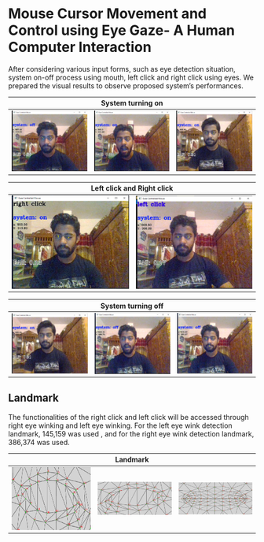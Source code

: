 # Mouse Cursor Movement and Control using Eye Gaze- A Human Computer Interaction
<p>After considering various input forms, such as eye detection situation, system on-off process using mouth, left click and right click using eyes. We prepared the visual results to observe proposed system’s performances.<p>
    
<table>
    <thead>
        <tr>
            <th colspan=3> System turning on </th>
        </tr>
    </thead>
    <tbody>
        <tr>
            <td><img src='images/Screenshot (250).png'/></td>
            <td><img src='images/Screenshot (253).png'/></td>
            <td><img src='images/Screenshot (292).png'/></td>
        </tr>
    </tbody>
</table>

<table>
    <thead>
        <tr>
            <th colspan=3> Left click and Right click </th>
        </tr>
    </thead>
    <tbody>
        <tr>
            <td><img src='images/Screenshot (255).png'/></td>
            <td><img src='images/Screenshot (275).png'/></td>
        </tr>
    </tbody>
</table>
<table>
    <thead>
        <tr>
            <th colspan=3> System turning off </th>
        </tr>
    </thead>
    <tbody>
        <tr>
            <td><img src='images/Screenshot (292).png'/></td>
            <td><img src='images/Screenshot (285).png'/></td>
            <td><img src='images/Screenshot (286).png'/></td>
        </tr>
    </tbody>
</table>


## Landmark
<p>The functionalities of the right click and left click
will be accessed through right eye winking and left
eye winking. For the left eye wink detection
landmark, 145,159 was used , and for
the right eye wink detection landmark, 386,374 was
used.<p>
    
<table>
    <thead>
        <tr>
            <th colspan=3> Landmark </th>
        </tr>
    </thead>
    <tbody>
        <tr>
            <td><img src='images/Right eye.PNG' width="1100" height="128"/></td>
            <td><img src='images/Left eye.PNG'/></td>
            <td><img src='images/Mouth.PNG'/></td>
        </tr>
    </tbody>
</table>
